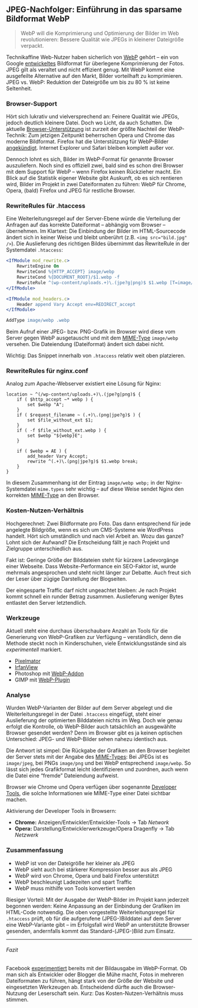 ## JPEG-Nachfolger: Einführung in das sparsame Bildformat WebP

> WebP will die Komprimierung und Optimierung der Bilder im Web revolutionieren: Bessere Qualität wie JPEGs in kleinerer Dateigröße verpackt.

Technikaffine Web-Nutzer haben sicherlich von [WebP](http://de.wikipedia.org/wiki/WebP) gehört – ein von Google [entwickeltes](https://developers.google.com/speed/webp/) Bildformat für überlegene Komprimierung der Fotos. JPEG gilt als veraltet und nicht effizient genug. Mit WebP kommt eine ausgefeilte Alternative auf den Markt, Bilder vorteilhaft zu komprimieren. JPEG vs. WebP: Reduktion der Dateigröße um bis zu 80 % ist keine Seltenheit.


### Browser-Support

Hört sich lukrativ und vielversprechend an: Feinere Qualität wie JPEGs, jedoch deutlich kleinere Datei. Doch wo Licht, da auch Schatten. Die aktuelle [Browser-Unterstützung](http://caniuse.com/#feat=webp) ist zurzeit der größte Nachteil der WebP-Technik: Zum jetzigen Zeitpunkt beherrschen Opera und Chrome das moderne Bildformat. Firefox hat die Unterstützung für WebP-Bilder [angekündigt](http://www.zdnet.de/88150393/mozilla-gibt-googles-bildformat-webp-eine-neue-chance/). Internet Explorer und Safari bleiben komplett außer vor.

Dennoch lohnt es sich, Bilder im WebP-Format für genannte Browser auszuliefern. Noch sind es offiziell zwei, bald sind es schon drei Browser mit dem Support für WebP – wenn Firefox keinen Rückzieher macht. Ein Blick auf die Statistik eigener Website gibt Auskunft, ob es sich rentieren wird, Bilder im Projekt in zwei Dateiformaten zu führen: WebP für Chrome, Opera, (bald) Firefox und JPEG für restliche Browser.


### RewriteRules für .htaccess

Eine Weiterleitungsregel auf der Server-Ebene würde die Verteilung der Anfragen auf das korrekte Dateiformat – abhängig vom Browser – übernehmen. Im Klartext: Die Einbindung der Bilder im HTML-Sourcecode ändert sich in keiner Weise und bleibt unberührt (z.B. `<img src="bild.jpg" />`). Die Auslieferung des richtigen Bildes übernimmt das RewriteRule in der Systemdatei `.htaccess`:

```apache
<IfModule mod_rewrite.c>
    RewriteEngine On
    RewriteCond %{HTTP_ACCEPT} image/webp
    RewriteCond %{DOCUMENT_ROOT}/$1.webp -f
    RewriteRule ^(wp-content/uploads.+)\.(jpe?g|png)$ $1.webp [T=image/webp,E=accept:1]
</IfModule>

<IfModule mod_headers.c>
    Header append Vary Accept env=REDIRECT_accept
</IfModule>

AddType image/webp .webp
```

Beim Aufruf einer JPEG- bzw. PNG-Grafik im Browser wird diese vom Server gegen WebP ausgetauscht und mit dem [MIME-Type](http://de.wikipedia.org/wiki/Internet_Media_Type) `image/webp` versehen. Die Dateiendung (Dateiformat) ändert sich dabei nicht.

Wichtig: Das Snippet innerhalb von `.htaccess` relativ weit oben platzieren.


### RewriteRules für nginx.conf

Analog zum Apache-Webserver existiert eine Lösung für Nginx:

```nginx
location ~ ^(/wp-content/uploads.+)\.(jpe?g|png)$ {
    if ( $http_accept ~* webp ) {
        set $webp "A";
    }
    if ( $request_filename ~ (.+)\.(png|jpe?g)$ ) {
        set $file_without_ext $1;
    }
    if ( -f $file_without_ext.webp ) {
        set $webp "${webp}E";
    }

    if ( $webp = AE ) {
        add_header Vary Accept;
        rewrite ^(.+)\.(png|jpe?g)$ $1.webp break;
    }
}
```

In diesem Zusammenhang ist der Eintrag `image/webp webp;` in der Nginx-Systemdatei `mime.types` sehr wichtig – auf diese Weise sendet Nginx den korrekten [MIME-Type](http://de.wikipedia.org/wiki/Internet_Media_Type) an den Browser.


### Kosten-Nutzen-Verhältnis

Hochgerechnet: Zwei Bildformate pro Foto. Das dann entsprechend für jede angelegte Bildgröße, wenn es sich um CMS-Systeme wie WordPress handelt. Hört sich umständlich und nach viel Arbeit an. Wozu das ganze? Lohnt sich der Aufwand? Die Entscheidung fällt je nach Projekt und Zielgruppe unterschiedlich aus.

Fakt ist: Geringe Größe der Bilddateien steht für kürzere Ladevorgänge einer Webseite. Dass Website-Performance ein SEO-Faktor ist, wurde mehrmals angesprochen und steht nicht länger zur Debatte. Auch freut sich der Leser über zügige Darstellung der Blogseiten.

Der eingesparte Traffic darf nicht ungeachtet bleiben: Je nach Projekt kommt schnell ein runder Betrag zusammen. Auslieferung weniger Bytes entlastet den Server letztendlich.


### Werkzeuge

Aktuell steht eine durchaus überschaubare Anzahl an Tools für die Generierung von WebP-Grafiken zur Verfügung – verständlich, denn die Methode steckt noch in Kinderschuhen, viele Entwicklungsstände sind als _experimentell_ markiert.

* [Pixelmator](http://www.pixelmator.com/)
* [IrfanView](http://www.irfanview.com/)
* Photoshop mit [WebP-Addon](http://blog.kulturbanause.de/2011/05/webp-grafiken-mit-photoshop-plugin-erstellen/)
* GIMP mit [WebP-Plugin](https://groups.google.com/a/webmproject.org/d/msg/webp-discuss/-3E_t2nhFbk/oCrV5ZHv0UEJ)


### Analyse

Wurden WebP-Varianten der Bilder auf dem Server abgelegt und die Weiterleitungsregel in der Datei `.htaccess` eingefügt, steht einer Auslieferung der optimierten Bilddateien nichts im Weg. Doch wie genau erfolgt die Kontrolle, ob WebP-Bilder auch tatsächlich an ausgewählte Browser gesendet werden? Denn im Browser gibt es ja keinen optischen Unterschied: JPEG- und WebP-Bilder sehen nahezu identisch aus.

Die Antwort ist simpel: Die Rückgabe der Grafiken an den Browser begleitet der Server stets mit der Angabe des [MIME-Types](http://de.wikipedia.org/wiki/Internet_Media_Type): Bei JPEGs ist es `image/jpeg`, bei PNGs `image/png` und bei WebP entsprechend `image/webp`. So lässt sich jedes Grafikformat leicht identifizieren und zuordnen, auch wenn die Datei eine “fremde” Dateiendung aufweist.

Browser wie Chrome und Opera verfügen über sogenannte [Developer Tools](https://developers.google.com/chrome-developer-tools/), die solche Informationen wie MIME-Type einer Datei sichtbar machen.

Aktivierung der Developer Tools in Browsern:  
* **Chrome:** Anzeigen/Entwickler/Entwickler-Tools → Tab _Network_  
* **Opera:** Darstellung/Entwicklerwerkzeuge/Opera Dragenfly → Tab _Netzwerk_


### Zusammenfassung

*   WebP ist von der Dateigröße her kleiner als JPEG
*   WebP sieht auch bei stärkerer Kompression besser aus als JPEG
*   WebP wird von Chrome, Opera und bald Firefox unterstützt
*   WebP beschleunigt Ladezeiten und spart Traffic
*   WebP muss mithilfe von Tools konvertiert werden

Riesiger Vorteil: Mit der Ausgabe der WebP-Bilder im Projekt kann jederzeit begonnen werden: Keine Anpassung an der Einbindung der Grafiken im HTML-Code notwendig. Die oben vorgestellte Weiterleitungsregel für `.htaccess` prüft, ob für die aufgerufene (JPEG-)Bilddatei auf dem Server eine WebP-Variante gibt – im Erfolgsfall wird WebP an unterstützte Browser gesenden, andernfalls kommt das Standard-(JPEG-)Bild zum Einsatz.

---

###### Fazit

Facebook [experimentiert](http://www.zdnet.de/88152324/facebook-testet-googles-jpeg-alternative-webp/) bereits mit der Bildausgabe im WebP-Format. Ob man sich als Entwickler oder Blogger die Mühe macht, Fotos in mehreren Dateiformaten zu führen, hängt stark von der Größe der Website und eingesetzten Werkzeugen ab. Entscheidend dürfte auch die Browser-Nutzung der Leserschaft sein. Kurz: Das Kosten-Nutzen-Verhältnis muss stimmen.